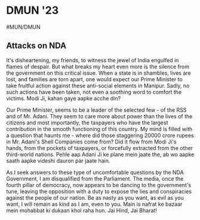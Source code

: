 # DMUN '23
#MUN/DMUN

## Attacks on NDA
It's disheartening, my friends, to witness the jewel of India engulfed in flames of despair. But what breaks my heart even more is the silence from the government on this critical issue. When a state is in shambles, lives are lost, and families are torn apart, one would expect our Prime Minister to take fruitful action against these anti-social elements in Manipur. Sadly, no such actions have been taken, not even a soothing word to comfort the victims. Modi Ji, kahan gaye aapke acche din?

Our Prime Minister, seems to be a leader of the selected few - of the RSS and of Mr. Adani. They seem to care more about power than the lives of the citizens and most importantly, the taxpayers who have the largest contribution in the smooth functioning of this country. My mind is filled with a question that haunts me - where did those staggering 20000 crore rupees in Mr. Adani's Shell Companies come from? Did it flow from Modi Ji's hands, from the pockets of taxpayers, or forcefully extracted from the other third-world nations. Pehle aap Adani Ji ke plane mein jaate the, ab wo aapke saath aapke videshi dauron par jaate hain.

As I seek answers to these type of uncomfortable questions by the NDA Government, I am disqualified from the Parliament. The media, once the fourth pillar of democracy, now appears to be dancing to the government's tune, leaving the opposition with a duty to expose the lies and conspiracies against the people of our nation. Be as nasty as you want, as evil as you want, I will remain as kind as I am, even to you. Main is nafrat ke bazaar mein mohabbat ki dukaan khol raha hun.  Jai Hind, Jai Bharat!
